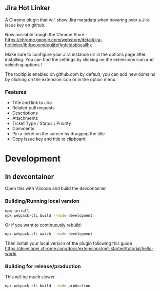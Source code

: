 ## Jira Hot Linker

A Chrome plugin that will show Jira metadata when hovering over a Jira issue key on github.

Now available trough the Chrome Store !  
https://chrome.google.com/webstore/detail/jira-hotlinker/lbifpcpomdegljfpfhgfcjdabbeallhk

Make sure to configure your Jira instance url in the options page after installing. 
You can find the settings by clicking on the extensions icon and selecting options !

The tooltip is enabled on github.com by default, 
you can add new domains by clicking on the extension icon or in the option menu. 

### Features
- Title and link to Jira
- Related pull requests
- Descriptions
- Attachments
- Ticket Type / Status / Priority
- Comments
- Pin a ticket on the screen by dragging the title
- Copy issue key and title to clipboard


# Development

## In devcontainer

Open this with VScode and build the devcontainer

### Building/Running local version

```sh
npm install
npx webpack-cli build --mode development
```

Or if you want to continuously rebuild:

```sh
npx webpack-cli watch --mode development
```

Then install your local version of the plugin following this guide https://developer.chrome.com/docs/extensions/get-started/tutorial/hello-world

### Building for release/production

This will be much slower.

```sh
npx webpack-cli build --mode production
```
